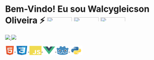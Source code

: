 <div style="display: inline_block">
  <h1>
  Bem-Vindo! Eu sou Walcygleicson Oliveira ⚡
    <a href="https://instagram.com/walcy_gleicson" target="_blank"><img height="20em" width="80em" src="https://img.shields.io/badge/-Instagram-%23E4405F?style=for-the- badge&logo=instagram&logoColor=white" target="_blank"></a>
    <a href="https://walcygleicsonoliveira@gmail.com"><img height="20em" width="80em" src="https://img.shields.io/badge/-Gmail-%23333?style=for-the-badge&logo=gmail&logoColor=white" target="_blank"></a>
    <a href="https://www.linkedin.com/in/walcygleicson-oliveira-53b194256/" target="_blank"><img height="20em" width="80em" src="https://img.shields.io/badge/LinkedIn-0077B5?style=for-the-badge&logo=linkedin&logoColor=white" target="_blank"></a> 
  </h1>
</div>

<div align="centro">
  <a href="https://github.com/Walcygleicson">
  <img height="180em" src="https://github-readme-stats.vercel.app/api?username=Walcygleicson&show_icons=true&theme=merko&include_all_commits=true&count_private=true" />
  <img height="180em" src="https://github-readme-stats.vercel.app/api/top-langs/?username=Walcygleicson&layout=compact&langs_count=7&theme=merko" />
</div>

<div style="display: inline_block"><br>
  <img align="center" alt="HTML" height="30" largura="40" src="https://raw.githubusercontent.com/devicons/devicon/master/icons/html5/html5-original.svg">
  <img align="center" alt="CSS" height="30" width="40" src="https://raw.githubusercontent.com/devicons/devicon/master/icons/css3/css3-original.svg">
  <img align="center" alt="Js" height="30" width="40" src="https://raw.githubusercontent.com/devicons/devicon/master/icons/javascript/javascript-plain.svg">
  <img  align="center" alt="Vue3" height="30" width="40" src="https://github.com/devicons/devicon/blob/master/icons/vuejs/vuejs-original.svg">
  <img align="center" alt="Godot" height="30" width="40" src="https://github.com/devicons/devicon/blob/master/icons/godot/godot-original.svg">
  <img align="center" alt="Python" height="30" width="40" src="https://raw.githubusercontent.com/devicons/devicon/master/icons/python/python-original.svg">
  
</div>

##
